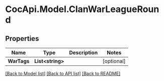 # CocApi.Model.ClanWarLeagueRound

## Properties

Name | Type | Description | Notes
------------ | ------------- | ------------- | -------------
**WarTags** | **List&lt;string&gt;** |  | [optional] 

[[Back to Model list]](../README.md#documentation-for-models) [[Back to API list]](../README.md#documentation-for-api-endpoints) [[Back to README]](../README.md)


